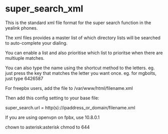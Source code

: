 # super_search_xml

This is the standard xml file format for the super search function in the yealink phones.

The xml files provides a master list of which directory lists will be searched to auto-complete your dialing.

You can enable a list and also prioritise which list to prioritse when there are multiuple matches.

You can also type the name using the shortcut method to the letters. eg. just press the key that matches the letter you want once. eg. for mgbolts, just type 6426587

For freepbx users, add the file to /var/www/html/filename.xml

Then add this config setting to your base file:

super_search.url = http(s)://ipaddress_or_domain/filename.xml

If you are using openvpn on fpbx, use 10.8.0.1

chown to asterisk:asterisk
chmod to 644
